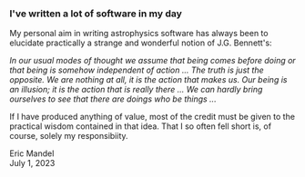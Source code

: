 ### I've written a lot of software in my day

My personal aim in writing astrophysics software has always been to elucidate practically a strange and wonderful notion of J.G. Bennett's:

*In our usual modes of thought we assume that being comes before doing or that being is somehow independent of action ...
The truth is just the opposite. We are nothing at all, it is the action that makes us. Our being is an illusion; it is the
action that is really there ... We can hardly bring ourselves to see that there are doings who be things ...*

If I have produced anything of value, most of the credit must be given to the practical wisdom contained in that idea. That I so often fell short is, of course, solely my responsibiity.

Eric Mandel<br>
July 1, 2023
